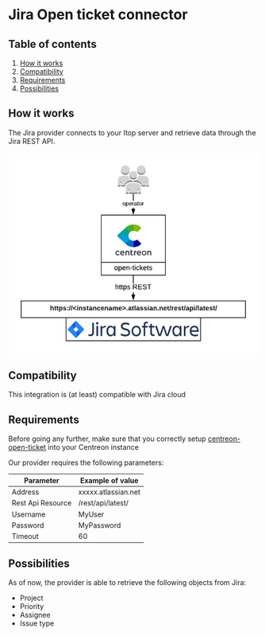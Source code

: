 # Jira Open ticket connector

## Table of contents
1. [How it works](#how-it-works)
2. [Compatibility](#compatibility)
3. [Requirements](#requirements)
4. [Possibilities](#possibilities)

## How it works <a name="how-it-works"></a>
The Jira provider connects to your Itop server and retrieve data through the Jira REST API.

![architecture](img/ot-jira-architecture.png)

## Compatibility <a name="compatibility"></a>
This integration is (at least) compatible with Jira cloud

## Requirements
Before going any further, make sure that you correctly setup [centreon-open-ticket](https://documentation.centreon.com/docs/centreon-open-tickets/en/latest/installation/index.html)
into your Centreon instance

Our provider requires the following parameters:

| Parameter | Example of value |
| --------- | ---------------- |
| Address | xxxxx.atlassian.net |
| Rest Api Resource | /rest/api/latest/ |
| Username | MyUser |
| Password | MyPassword |
| Timeout | 60 |

## Possibilities <a name="possibilities"></a>
As of now, the provider is able to retrieve the following objects from Jira:

- Project
- Priority
- Assignee
- Issue type
